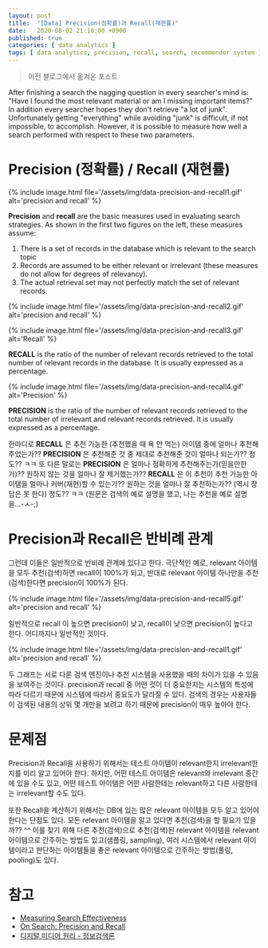 ```yaml
---
layout: post
title:  "[Data] Precision(정확률)과 Recall(재현률)"
date:   2020-08-02 21:18:00 +0900
published: true
categories: [ data analytics ]
tags: [ data analytics, precision, recall, search, recommender system ]
---
```


> 이전 블로그에서 옮겨온 포스트

After finishing a search the nagging question in every searcher's mind is: "Have I found the most relevant material or am I missing important items?"
In addition every searcher hopes they don't retrieve "a lot of junk".
Unfortunately getting "everything" while avoiding "junk" is difficult, if not impossible, to accomplish. However, it is possible to measure how well a search performed with respect to these two parameters.


# Precision (정확률) / Recall (재현률)

{% include image.html file='/assets/img/data-precision-and-recall1.gif' alt='precision and recall' %}

**Precision** and **recall** are the basic measures used in evaluating search strategies.
As shown in the first two figures on the left, these measures assume:

1. There is a set of records in the database which is relevant to the search topic
2. Records are assumed to be either relevant or irrelevant (these measures do not allow for degrees of relevancy).
3. The actual retrieval set may not perfectly match the set of relevant records.

{% include image.html file='/assets/img/data-precision-and-recall2.gif' alt='precision and recall' %}

{% include image.html file='/assets/img/data-precision-and-recall3.gif' alt='Recall' %}

**RECALL** is the ratio of the number of relevant records retrieved to the total number of relevant records in the database. It is usually expressed as a percentage.

{% include image.html file='/assets/img/data-precision-and-recall4.gif' alt='Precision' %}

**PRECISION** is the ratio of the number of relevant records retrieved to the total number of irrelevant and relevant records retrieved. It is usually expressed as a percentage.

한마디로 **RECALL** 은 추천 가능한 (추천했을 때 욕 안 먹는) 아이템 중에 얼마나 추천해주었는가?? **PRECISION** 은 추천해준 것 중 제대로 추천해준 것이 얼마나 되는가?? 정도?? ㅋㅋ 또 다른 말로는 **PRECISION** 은 얼마나 정확하게 추천해주는가(믿을만한가)?? 원하지 않는 것을 얼마나 잘 제거했는가?? **RECALL** 은 이 추천이 추천 가능한 아이템을 얼마나 커버(재현)할 수 있는가?? 원하는 것을 얼마나 잘 추천하는가?? (역시 장담은 못 한다) 정도?? ㅋㅋ
(원문은 검색의 예로 설명을 했고, 나는 추천을 예로 설명을...-ㅅ-;)


# Precision과 Recall은 반비례 관계

그런데 이들은 일반적으로 반비례 관계에 있다고 한다. 극단적인 예로, relevant 아이템을 모두 추천(검색)하면 recall이 100%가 되고, 반대로 relevant 아이템 하나만을 추천(검색)한다면 precision이 100%가 된다.

{% include image.html file='/assets/img/data-precision-and-recall5.gif' alt='precision and recall' %}

일반적으로 recall 이 높으면 precision이 낮고, recall이 낮으면 precision이 높다고 한다. 어디까지나 일반적인 것이다.

{% include image.html file='/assets/img/data-precision-and-recall1.gif' alt='precision and recall' %}

두 그래프는 서로 다른 검색 엔진이나 추천 시스템을 사용했을 때의 차이가 있을 수 있음을 보여주는 것이다. precision과 recall 중 어떤 것이 더 중요한지는 시스템의 특성에 따라 다르기 때문에 시스템에 따라서 중요도가 달라질 수 있다. 검색의 경우는 사용자들이 검색된 내용의 상위 몇 개만을 보려고 하기 때문에 precision이 매우 높아야 한다.


# 문제점

Precision과 Recall을 사용하기 위해서는 테스트 아이템이 relevant한지 irrelevant한지를 미리 알고 있어야 한다. 하지만, 어떤 테스트 아이템은 relevant와 irrelevant 중간에 있을 수도 있고, 어떤 테스트 아이템은 어떤 사람한테는 relevant하고 다른 사람한테는 irrelevant할 수도 있다.

또한 Recall을 계산하기 위해서는 DB에 있는 많은 relevant 아이템을 모두 알고 있어야 한다는 단점도 있다. 모든 relevant 아이템을 알고 있다면 추천(검색)을 할 필요가 있을까?? ^^ 이를 찾기 위해 다른 추천(검색)으로 추천(검색)된 relevant 아이템을 relevant 아이템으로 간주하는 방법도 있고(샘플링, sampling), 여러 시스템에서 relevant 아이템이라고 판단하는 아이템들을 좋은 relevant 아이템으로 간주하는 방법(풀링, pooling)도 있다.


# 참고

 - [Measuring Search Effectiveness](http://www.hsl.creighton.edu/hsl/Searching/Recall-Precision.html)
 - [On Search: Precision and Recall](http://www.tbray.org/ongoing/When/200x/2003/06/22/PandR)
 - [디지털 미디어 원리 - 정보검색론](http://psyoblade.egloos.com/2690544)
